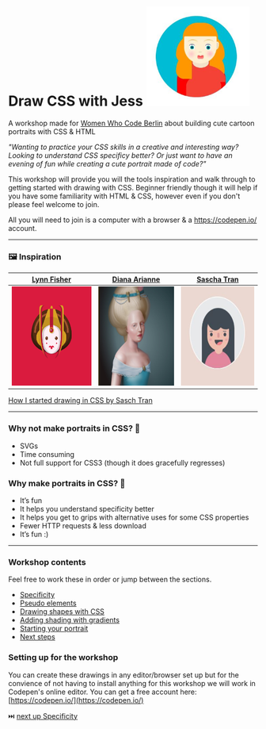 
# Draw CSS with Jess  <img src="/imgs/portratit CSS.JPG" alt="Single Div example one" height="200" />


A workshop made for [Women Who Code Berlin](https://www.meetup.com/Women-Who-Code-Berlin-Germany/) about building cute cartoon portraits with CSS &amp; HTML

*"Wanting to practice your CSS skills in a creative and interesting way? Looking to understand CSS specificy better? Or just want to have an evening of fun while creating a cute portrait made of code?"*

This workshop will provide you will the tools inspiration and walk through to getting started with drawing with CSS. Beginner friendly though it will help if you have some familiarity with HTML & CSS, however even if you don't please feel welcome to join.

All you will need to join is a computer with a browser & a https://codepen.io/ account.

---

### 🖼️ Inspiration 

| [Lynn Fisher](https://a.singlediv.com/)        | [Diana Arianne](http://diana-adrianne.com/)  | [Sascha Tran](https://codepen.io/sashatran/)
| :-----------------------------------------------------------:| :--------------------------------------------------------:|:---------------------------------------------------------:|
| <img src="/imgs/Screenshot from 2019-02-02 22-47-16.png" alt="Single Div example one" height="200" />| <img src="/imgs/diana-adrianne1.jpg" alt="Diana Adiranne example" height="200" /> | <img src="/imgs/sasha_example.JPG" alt="Diana Adiranne example" height="200" /> |

[How I started drawing in CSS by Sasch Tran](https://blog.prototypr.io/how-i-started-drawing-css-images-3fd878675c89)

---

### Why not make portraits in CSS? 🤔

* SVGs
* Time consuming
* Not full support for CSS3 (though it does gracefully regresses)

### Why make portraits in CSS? 🎨

* It’s fun
* It helps you understand specificity better
* It helps you get to grips with alternative uses for some CSS properties
* Fewer HTTP requests & less download
* It’s fun :)

---

### Workshop contents

Feel free to work these in order or jump between the sections.

* [Specificity](/specificity.md)
* [Pseudo elements](/pseudo_elements.md)
* [Drawing shapes with CSS](drawing_shapes_with_css.md)
* [Adding shading with gradients](gradients.md)
* [Starting your portrait](/starting_your_portrait.md)
* [Next steps](/next_steps.md)

### Setting up for the workshop
You can create these drawings in any editor/browser set up but for the convience of not having to install anything for this workshop we will work in Codepen's online editor. You can get a free account here: [https://codepen.io/](https://codepen.io/)

⏭️ [next up Specificity](/specificity.md)
